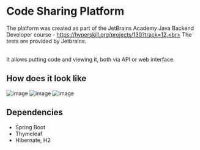 # Code Sharing Platform


The platform was created as part of the JetBrains Academy Java Backend Developer course - https://hyperskill.org/projects/130?track=12.<br>
The tests are provided by Jetbrains.<br><br>

It allows putting code and viewing it, both via API or web interface.


## How does it look like
![image](https://user-images.githubusercontent.com/76888617/170109271-fb734e4e-1a6c-4e4f-a65f-fb4e732c1615.png)
![image](https://user-images.githubusercontent.com/76888617/170129775-8ee8f347-bf0c-41c7-8e14-aa03fb95f2b6.png)
![image](https://user-images.githubusercontent.com/76888617/170131059-964c803e-1d2f-4a0d-98d6-2eaad7900b68.png)


## Dependencies
- Spring Boot
- Thymeleaf
- Hibernate, H2
